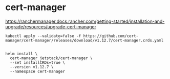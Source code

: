 # cert-manager

https://ranchermanager.docs.rancher.com/getting-started/installation-and-upgrade/resources/upgrade-cert-manager


```
kubectl apply --validate=false -f https://github.com/cert-manager/cert-manager/releases/download/v1.12.7/cert-manager.crds.yaml


helm install \
  cert-manager jetstack/cert-manager \
  --set installCRDs=true \
  --version v1.12.7 \
  --namespace cert-manager
```